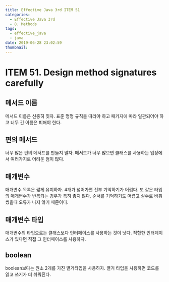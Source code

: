 ```yaml
---
title: Effective Java 3rd ITEM 51
categories:
  - Effective Java 3rd
  - 8. Methods
tags:
  - effective_java
  - java
date: 2019-06-28 23:02:59
thumbnail:
---
```


# ITEM 51. Design method signatures carefully

## 메서드 이름
메서드 이름은 신중히 짓자. 표준 명명 규칙을 따라야 하고 패키지에 따라 일관되어야 하고 너무 긴 이름은 피해야 한다.

## 편의 메서드
너무 많은 편의 메서드를 만들지 말자. 메서드가 너무 많으면 클래스를 사용하는 입장에서 여러가지로 어려운 점이 많다. 

## 매개변수
매개변수 목록은 짧게 유지하자. 4개가 넘어가면 전부 기억하기가 어렵다. 또 같은 타입의 매개변수가 반복되는 경우가 특히 좋지 않다. 순서를 기억하기도 어렵고 실수로 바꿔 썼을때 오류가 나지 않기 때문이다.

## 매개변수 타입
매개변수의 타입으로는 클래스보다 인터페이스를 사용하는 것이 낫다. 적합한 인터페이스가 있다면 직접 그 인터페이스를 사용하자.

## boolean
boolean보다는 원소 2개를 가진 열거타입을 사용하자. 열거 타입을 사용하면 코드를 읽고 쓰기가 더 쉬워진다. 
